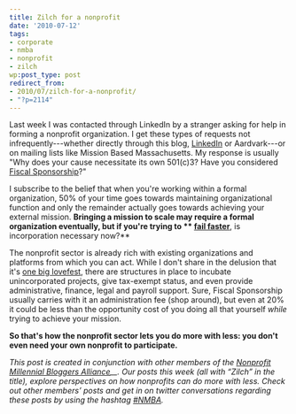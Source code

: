 ```yaml
---
title: Zilch for a nonprofit
date: '2010-07-12'
tags:
- corporate
- nmba
- nonprofit
- zilch
wp:post_type: post
redirect_from:
- 2010/07/zilch-for-a-nonprofit/
- "?p=2114"
---
```


Last week I was contacted through LinkedIn by a stranger asking for help in forming a nonprofit organization. I get these types of requests not infrequently---whether directly through this blog, [LinkedIn](http://www.linkedin.com/in/bensheldon) or Aardvark---or on mailing lists like Mission Based Massachusetts. My response is usually "Why does your cause necessitate its own 501(c)3? Have you considered [Fiscal Sponsorship](http://foundationcenter.org/getstarted/tutorials/fiscal/index.html)?"

I subscribe to the belief that when you're working within a formal organization, 50% of your time goes towards maintaining organizational function and only the remainder actually goes towards achieving your external mission. **Bringing a mission to scale may require a formal organization eventually, but if you're trying to ** [**fail faster**](http://authentic.gilbert.org/2006/11/02/why-fail/)**, is incorporation necessary now?**

The nonprofit sector is already rich with existing organizations and platforms from which you can act. While I don't share in the delusion that it's [one big lovefest](http://www.island94.org/2006/10/nonprofit-competition-concept-map/), there are structures in place to incubate unincorporated projects, give tax-exempt status, and even provide administrative, finance, legal and payroll support. Sure, Fiscal Sponsorship usually carries with it an administration fee (shop around), but even at 20% it could be less than the opportunity cost of you doing all that yourself _while_ trying to achieve your mission.

**So that's how the nonprofit sector lets you do more with less: you don't even need your own nonprofit to participate.**

_This post is created in conjunction with other members of the [Nonprofit Millennial Bloggers Alliance](http://www.allisonj.org/2009/10/13/nonprofit-millenial-bloggers/)__. Our posts this week (all with “Zilch” in the title), explore perspectives on how nonprofits can do more with less. Check out other members’ posts and get in on twitter conversations regarding these posts by using the hashtag [#NMBA](http://twitter.com/#search?q=%23nmba)._
